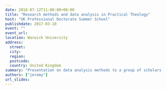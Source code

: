 ```yaml
---
date: 2018-07-12T11:00:00+00:00
title: "Research methods and data analysis in Practical Theology"
host: "UK Professional Doctorate Summer School"
publishdate: 2017-03-10
event: ""
event_url:
location: Warwick University
address:
  street:
  city:
  region:
  postcode:
  country: United Kingdom
summary: "Presentation on data analysis methods to a group of scholars at the the UK Professional Doctorate Summer School"
authors: ["jeremy"]
url_slides:
---
```

